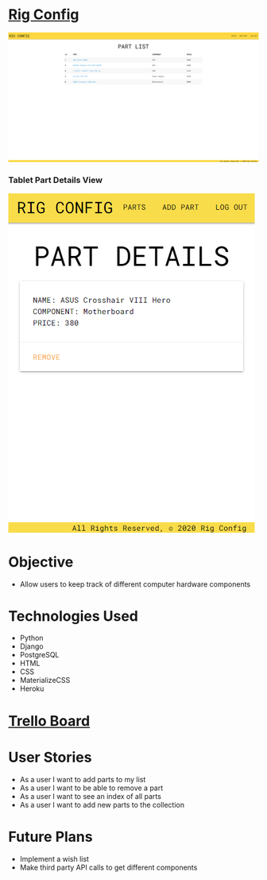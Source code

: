 # [Rig Config](https://rigconfig.herokuapp.com/)

![Image](./img/partlist.png)

### Tablet Part Details View

![Image](./img/partdetails.png)

# Objective

-   Allow users to keep track of different computer hardware components

# Technologies Used

-   Python
-   Django
-   PostgreSQL
-   HTML
-   CSS
-   MaterializeCSS
-   Heroku

# [Trello Board](https://trello.com/b/JVBUfO8Z/rigconfig)

# User Stories

-   As a user I want to add parts to my list
-   As a user I want to be able to remove a part
-   As a user I want to see an index of all parts
-   As a user I want to add new parts to the collection

# Future Plans

-   Implement a wish list
-   Make third party API calls to get different components
